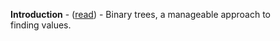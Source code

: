 <b>Introduction</b> - (<a href="https://towardsdatascience.com/an-introduction-to-binary-trees-a-manageable-approach-to-finding-values-6b35735b1096">read</a>) - Binary trees, a manageable approach to finding values.
